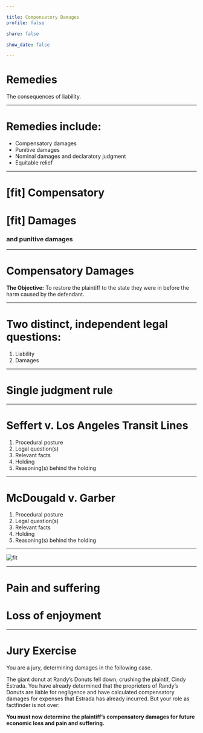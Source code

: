 ```yaml
---

title: Compensatory Damages
profile: false

share: false

show_date: false

---
```



# Remedies

The consequences of liability.

---

# Remedies include:

- Compensatory damages
- Punitive damages
- Nominal damages and declaratory judgment
- Equitable relief

---

# [fit] Compensatory

# [fit] Damages

### and punitive damages

---

# Compensatory Damages


**The Objective:**
To restore the plaintiff to the state they were in before the harm caused by the defendant.

---

# Two distinct, independent legal questions:

1. Liability
2. Damages

---

# Single judgment rule

---

# Seffert v. Los Angeles Transit Lines

1. Procedural posture
2. Legal question(s)
3. Relevant facts
4. Holding
5. Reasoning(s) behind the holding

---

# McDougald v. Garber

1. Procedural posture
2. Legal question(s)
3. Relevant facts
4. Holding
5. Reasoning(s) behind the holding

---

![fit](images/nycourts.gif)

---



# Pain and suffering

# Loss of enjoyment



---



# Jury Exercise



You are a jury, determining damages in the following case.

The giant donut at Randy’s Donuts fell down, crushing the plaintif, Cindy Estrada. You have already determined that the proprieters of Randy’s Donuts are liable for negligence and have calculated compensatory damages for expenses that Estrada has already incurred. But your role as factfinder is not over:

**You must now determine the plaintiff’s compensatory damages for future economic loss and pain and suffering.**
